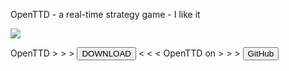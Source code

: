 OpenTTD - a real-time strategy game - I like it

<img src="https://skandyns.github.io/img/openttd.png"/>

OpenTTD >  >  > <a href="https://www.openttd.org/en/download-stable" target="_blank"><button class="button-download button-small pure-button">DOWNLOAD</button></a> < < < OpenTTD on > > > <a href="https://github.com/OpenTTD/OpenTTD" target="_blank"><button class="button-github button-small pure-button">GitHub</button></a>
